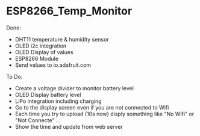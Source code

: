 # ESP8266_Temp_Monitor
Done:
- DHT11 temperature & humidity sensor
- OLED i2c integration
- OLED Display of values 
- ESP8266 Module
- Send values to io.adafruit.com

To Do:
- Create a voltage divider to monitor battery level
- OLED Display battery level
- LiPo integration including charging
- Go to the display screen even if you are not connected to Wifi
- Each time you try to upload (10s now) disply something like "No Wifi" or "Not Connecte" ... 
- Show the time and update from web server
